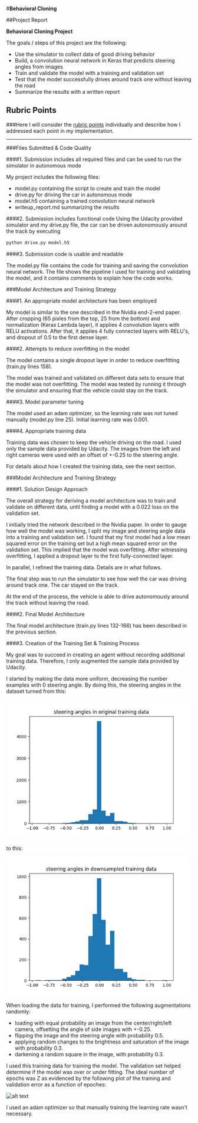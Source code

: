 #**Behavioral Cloning** 

##Project Report

**Behavioral Cloning Project**

The goals / steps of this project are the following:
* Use the simulator to collect data of good driving behavior
* Build, a convolution neural network in Keras that predicts steering angles from images
* Train and validate the model with a training and validation set
* Test that the model successfully drives around track one without leaving the road
* Summarize the results with a written report


[//]: # (Image References)

[image1]: ./examples/original.png "original histogram"
[image2]: ./examples/downsampled.png "downsampled histogram"
[image3]: ./examples/epoches.png "training/validation error during training epoches"

## Rubric Points
###Here I will consider the [rubric points](https://review.udacity.com/#!/rubrics/432/view) individually and describe how I addressed each point in my implementation.  

---
###Files Submitted & Code Quality

####1. Submission includes all required files and can be used to run the simulator in autonomous mode

My project includes the following files:
* model.py containing the script to create and train the model
* drive.py for driving the car in autonomous mode
* model.h5 containing a trained convolution neural network 
* writeup_report.md summarizing the results

####2. Submission includes functional code
Using the Udacity provided simulator and my drive.py file, the car can be driven autonomously around the track by executing 
```sh
python drive.py model.h5
```

####3. Submission code is usable and readable

The model.py file contains the code for training and saving the convolution neural network. The file shows the pipeline I used for training and validating the model, and it contains comments to explain how the code works.

###Model Architecture and Training Strategy

####1. An appropriate model architecture has been employed

My model is similar to the one described in the Nvidia end-2-end paper. After cropping (65 pixles from the top, 25 from the bottom) and normalization (Keras Lambda layer), it applies 4 convolution layers with RELU activations. After that, it applies 4 fully connected layers with RELU's, and dropout of 0.5 to the first dense layer.

####2. Attempts to reduce overfitting in the model

The model contains a single dropout layer in order to reduce overfitting (train.py lines 158). 

The model was trained and validated on different data sets to ensure that the model was not overfitting. The model was tested by running it through the simulator and ensuring that the vehicle could stay on the track.

####3. Model parameter tuning

The model used an adam optimizer, so the learning rate was not tuned manually (model.py line 25). Initial learning rate was 0.001. 

####4. Appropriate training data

Training data was chosen to keep the vehicle driving on the road. I used only the sample data provided by Udacity. The images from the left and right cameras were used with an offset of +-0.25 to the steering angle.

For details about how I created the training data, see the next section. 

###Model Architecture and Training Strategy

####1. Solution Design Approach

The overall strategy for deriving a model architecture was to train and validate on different data, until finding a model with a 0.022 loss on the validation set.

I initially tried the network described in the Nvidia paper. In order to gauge how well the model was working, I split my image and steering angle data into a training and validation set. I found that my first model had a low mean squared error on the training set but a high mean squared error on the validation set. This implied that the model was overfitting. After witnessing overfitting, I applied a dropout layer to the first fully-connected layer.

In parallel, I refined the training data. Details are in what follows.

The final step was to run the simulator to see how well the car was driving around track one. The car stayed on the track.

At the end of the process, the vehicle is able to drive autonomously around the track without leaving the road.

####2. Final Model Architecture

The final model architecture (train.py lines 132-166) has been described in the previous section.


####3. Creation of the Training Set & Training Process

My goal was to succeed in creating an agent without recording additional training data. Therefore, I only augmented the sample data provided by Udacity.

I started by making the data more uniform, decreasing the number examples with 0 steering angle. By doing this, the steering angles in the dataset turned from this:

![alt text][image1]

to this:

![alt text][image2]

When loading the data for training, I performed the following augmentations randomly:

* loading with equal probability an image from the center/right/left camera, offsetting the angle of side images with +-0.25.
* flipping the image and the steering angle with probability 0.5.
* applying random changes to the brightness and saturation of the image with probability 0.3.
* darkening a random square in the image, with probability 0.3.


I used this training data for training the model. The validation set helped determine if the model was over or under fitting. The ideal number of epochs was Z as evidenced by the following plot of the training and validation error as a function of epoches:

![alt text][image3]

I used an adam optimizer so that manually training the learning rate wasn't necessary.

